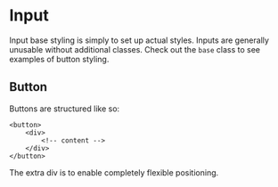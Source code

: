 # Input

Input base styling is simply to set up actual styles. Inputs are generally unusable without additional classes. Check out the `base` class to see examples of button styling.


## Button

Buttons are structured like so:

	<button>
		<div>
			<!-- content -->
		</div>
	</button>

The extra div is to enable completely flexible positioning.